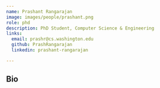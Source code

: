```yaml
---
name: Prashant Rangarajan
image: images/people/prashant.png
role: phd
description: PhD Student, Computer Science & Engineering
links:
  email: prashr@cs.washington.edu
  github: PrashRangarajan
  linkedin: prashant-rangarajan

---
```


## Bio
